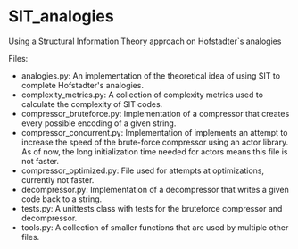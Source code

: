 # SIT_analogies
Using a Structural Information Theory approach on Hofstadter`s analogies

Files:

- analogies.py: An implementation of the theoretical idea of using SIT to complete Hofstadter's analogies.
- complexity_metrics.py: A collection of complexity metrics used to calculate the complexity of SIT codes.
- compressor_bruteforce.py: Implementation of a compressor that creates every possible encoding of a given string.
- compressor_concurrent.py: Implementation of implements an attempt to increase the speed of the brute-force compressor using an actor library. As of now, the long initialization time needed for actors means this file is not faster.
- compressor_optimized.py: File used for attempts at optimizations, currently not faster.
- decompressor.py: Implementation of a decompressor that writes a given code back to a string.
- tests.py: A unittests class with tests for the bruteforce compressor and decompressor.
- tools.py: A collection of smaller functions that are used by multiple other files.
